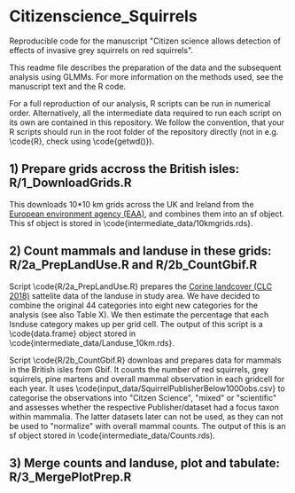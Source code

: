 # Citizenscience_Squirrels

Reproducible code for the manuscript "Citizen science allows detection
of effects of invasive grey squirrels on red squirrels".

This readme file describes the preparation of the data and the
subsequent analysis using GLMMs.  For more information on the methods
used, see the manuscript text and the R code. 

For a full reproduction of our analysis, R scripts can be run in
numerical order. Alternatively, all the intermediate data required to
run each script on its own are contained in this repository. We follow
the convention, that your R scripts should run in the root folder of
the repository directly (not in e.g. \code{R}, check using
\code{getwd()}).

## 1) Prepare grids accross the British isles: R/1_DownloadGrids.R

This downloads 10*10 km grids across the UK and Ireland from the
[European environment agency (EAA)](https://www.eea.europa.eu/en), and
combines them into an sf object. This sf object is stored in
\code{intermediate_data/10kmgrids.rds}.


## 2) Count mammals and landuse in these grids: R/2a_PrepLandUse.R and R/2b_CountGbif.R
  
Script \code{R/2a_PrepLandUse.R} prepares the [Corine landcover (CLC
2018)](https://land.copernicus.eu/en/products/corine-land-cover)
sattelite data of the landuse in study area. We have decided to
combine the original 44 categories into eight new categories for the
analysis (see also Table X). We then estimate the percentage that each
lsnduse category makes up per grid cell. The output of this script is
a \code{data.frame} object stored in
\code{intermediate_data/Landuse_10km.rds}.

Script \code{R/2b_CountGbif.R} downloas and prepares data for mammals
in the British isles from Gbif. It counts the number of red squirrels,
grey squirrels, pine martens and overall mammal observation in each
gridcell for each year. It uses
\code{input_data/SquirrelPublisherBelow1000obs.csv} to categorise the
observations into "Citzen Science", "mixed" or "scientific" and
assesses whether the respective Publisher/dataset had a focus taxon
within mammalia. The latter datasets later can not be used, as they
can not be used to "normalize" with overall mammal counts. The output
of this is an sf object stored in \code{intermediate_data/Counts.rds).

## 3) Merge counts and landuse, plot and tabulate: R/3_MergePlotPrep.R
